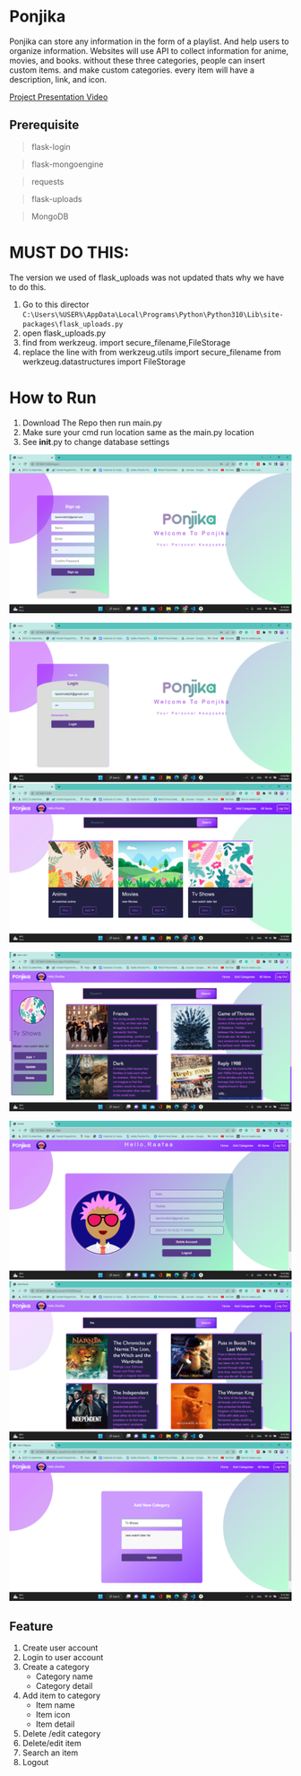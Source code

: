 # Ponjika
Ponjika can store any information in the form of a playlist. And help users to organize information. Websites will use API to collect information for anime, movies, and books. without these three categories, people can insert custom items. and make custom categories. every item will have a description, link, and icon.

[Project Presentation Video](https://youtu.be/c-bvn4PxIeY)

## Prerequisite
>flask-login

>flask-mongoengine

>requests

>flask-uploads

>MongoDB

# MUST DO THIS:
The version we used of flask_uploads was not updated thats why we have to do this. 
1. Go to this director `C:\Users\%USER%\AppData\Local\Programs\Python\Python310\Lib\site-packages\flask_uploads.py`
2. open flask_uploads.py
3. find from werkzeug. import secure_filename,FileStorage
4. replace the line with 
                        from werkzeug.utils import secure_filename 
                        from werkzeug.datastructures import  FileStorage
 # How to Run
 1. Download The Repo then run main.py
 2. Make sure your cmd run location same as the main.py location
 3. See __init__.py to change database settings

![alt text](https://github.com/434huzaifa/Ponjika/blob/master/Screenshots/Screenshot%20(749).png)

![alt text](https://github.com/434huzaifa/Ponjika/blob/master/Screenshots/Screenshot%20(750).png)
![alt text](https://github.com/434huzaifa/Ponjika/blob/master/Screenshots/Screenshot%20(751).png)

![alt text](https://github.com/434huzaifa/Ponjika/blob/master/Screenshots/Screenshot%20(752).png)

![alt text](https://github.com/434huzaifa/Ponjika/blob/master/Screenshots/Screenshot%20(753).png)
![alt text](https://github.com/434huzaifa/Ponjika/blob/master/Screenshots/Screenshot%20(754).png)
![alt text](https://github.com/434huzaifa/Ponjika/blob/master/Screenshots/Screenshot%20(755).png)

## Feature
1. Create user account
2. Login to user account
3. Create a category
   - Category name
   - Category detail
4. Add item to category
   - Item name
   - Item icon
   - Item detail
5. Delete /edit category
6. Delete/edit item
7. Search an item
8. Logout 




